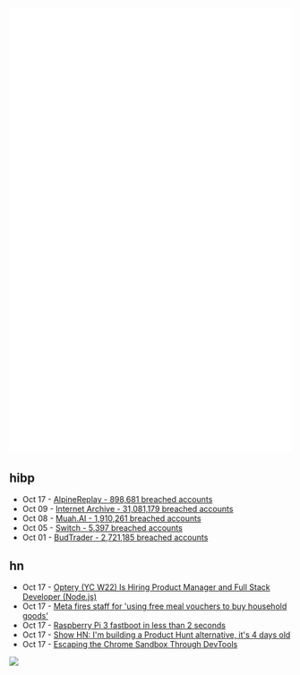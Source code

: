 ![Metrics](https://raw.githubusercontent.com/phixion/phixion/master/metrics.svg)

## hibp

<!--
for https://github.com/phixion/phixion/blob/main/.github/workflows/feeds.yml
-->
<!--START_SECTION:haveibeenpwnd-->
- Oct 17 - [AlpineReplay - 898,681 breached accounts](https://haveibeenpwned.com/PwnedWebsites#AlpineReplay)
- Oct 09 - [Internet Archive - 31,081,179 breached accounts](https://haveibeenpwned.com/PwnedWebsites#InternetArchive)
- Oct 08 - [Muah.AI - 1,910,261 breached accounts](https://haveibeenpwned.com/PwnedWebsites#Muah)
- Oct 05 - [Switch - 5,397 breached accounts](https://haveibeenpwned.com/PwnedWebsites#Switch)
- Oct 01 - [BudTrader - 2,721,185 breached accounts](https://haveibeenpwned.com/PwnedWebsites#BudTrader)
<!--END_SECTION:haveibeenpwnd-->

## hn

<!--
for https://github.com/phixion/phixion/blob/main/.github/workflows/feeds.yml
-->
<!--START_SECTION:hn-->
- Oct 17 - [Optery (YC W22) Is Hiring Product Manager and Full Stack Developer (Node.js)](https://www.ycombinator.com/companies/optery/jobs)
- Oct 17 - [Meta fires staff for 'using free meal vouchers to buy household goods'](https://www.theguardian.com/technology/2024/oct/17/meta-fires-staff-free-meal-vouchers-buy-household-goods)
- Oct 17 - [Raspberry Pi 3 fastboot in less than 2 seconds](https://www.furkantokac.com/rpi3-fast-boot-less-than-2-seconds/)
- Oct 17 - [Show HN: I'm building a Product Hunt alternative, it's 4 days old](https://www.launching.today/)
- Oct 17 - [Escaping the Chrome Sandbox Through DevTools](https://ading.dev/blog/posts/chrome_sandbox_escape.html)
<!--END_SECTION:hn-->

<!--
for https://yhype.me
-->
![](https://hit.yhype.me/github/profile?user_id=13013670)
